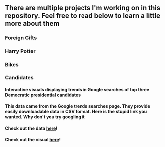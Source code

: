 

## There are multiple projects I'm working on in this repository. Feel free to read below to learn a little more about them

### Foreign Gifts

### Harry Potter

### Bikes

### Candidates
 
#### Interactive visuals displaying trends in Google searches of top three Democratic presidential candidates
#### This data came from the Google trends searches page. They provide easily downloadable data in CSV format. Here is the stupid link you wanted. Why don't you try googling it
#### Check out the data [here](https://trends.google.com/trends/explore?date=2019-06-26%202019-10-29&geo=US&q=Elizabeth%20Warren,Bernie%20Sanders,Joe%20Biden)!
#### Check out the visual [here](https://humera97.github.io/Candidates/)!

